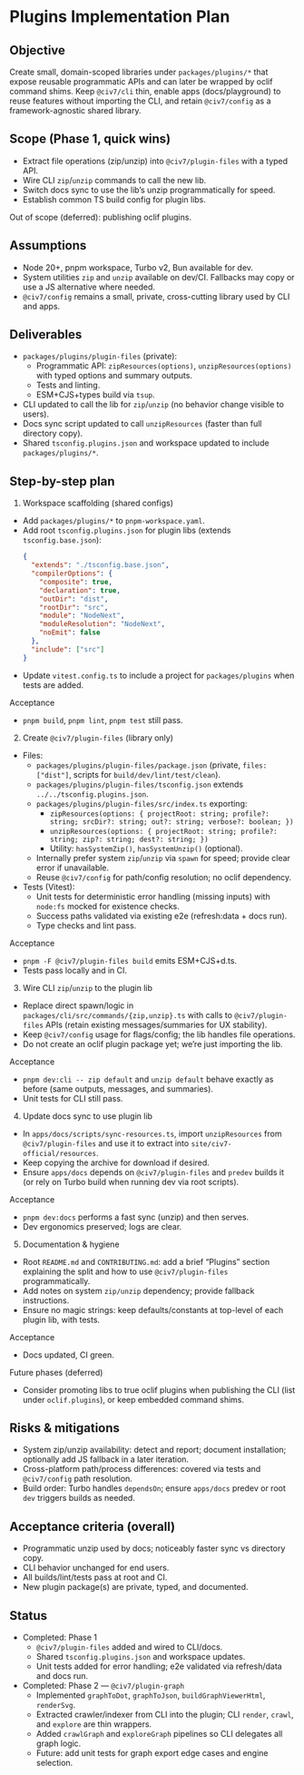 # Plugins Implementation Plan

## Objective
Create small, domain-scoped libraries under `packages/plugins/*` that expose reusable programmatic APIs and can later be wrapped by oclif command shims. Keep `@civ7/cli` thin, enable apps (docs/playground) to reuse features without importing the CLI, and retain `@civ7/config` as a framework-agnostic shared library.

## Scope (Phase 1, quick wins)
- Extract file operations (zip/unzip) into `@civ7/plugin-files` with a typed API.
- Wire CLI `zip`/`unzip` commands to call the new lib.
- Switch docs sync to use the lib’s unzip programmatically for speed.
- Establish common TS build config for plugin libs.

Out of scope (deferred): publishing oclif plugins.

## Assumptions
- Node 20+, pnpm workspace, Turbo v2, Bun available for dev.
- System utilities `zip` and `unzip` available on dev/CI. Fallbacks may copy or use a JS alternative where needed.
- `@civ7/config` remains a small, private, cross-cutting library used by CLI and apps.

## Deliverables
- `packages/plugins/plugin-files` (private):
  - Programmatic API: `zipResources(options)`, `unzipResources(options)` with typed options and summary outputs.
  - Tests and linting.
  - ESM+CJS+types build via `tsup`.
- CLI updated to call the lib for `zip`/`unzip` (no behavior change visible to users).
- Docs sync script updated to call `unzipResources` (faster than full directory copy).
- Shared `tsconfig.plugins.json` and workspace updated to include `packages/plugins/*`.

## Step-by-step plan

1) Workspace scaffolding (shared configs)
- Add `packages/plugins/*` to `pnpm-workspace.yaml`.
- Add root `tsconfig.plugins.json` for plugin libs (extends `tsconfig.base.json`):
  ```json
  {
    "extends": "./tsconfig.base.json",
    "compilerOptions": {
      "composite": true,
      "declaration": true,
      "outDir": "dist",
      "rootDir": "src",
      "module": "NodeNext",
      "moduleResolution": "NodeNext",
      "noEmit": false
    },
    "include": ["src"]
  }
  ```
- Update `vitest.config.ts` to include a project for `packages/plugins` when tests are added.

Acceptance
- `pnpm build`, `pnpm lint`, `pnpm test` still pass.

2) Create `@civ7/plugin-files` (library only)
- Files:
  - `packages/plugins/plugin-files/package.json` (private, `files: ["dist"]`, scripts for `build/dev/lint/test/clean`).
  - `packages/plugins/plugin-files/tsconfig.json` extends `../../tsconfig.plugins.json`.
  - `packages/plugins/plugin-files/src/index.ts` exporting:
    - `zipResources(options: { projectRoot: string; profile?: string; srcDir?: string; out?: string; verbose?: boolean; })`
    - `unzipResources(options: { projectRoot: string; profile?: string; zip?: string; dest?: string; })`
    - Utility: `hasSystemZip()`, `hasSystemUnzip()` (optional).
  - Internally prefer system `zip`/`unzip` via `spawn` for speed; provide clear error if unavailable.
  - Reuse `@civ7/config` for path/config resolution; no oclif dependency.
- Tests (Vitest):
  - Unit tests for deterministic error handling (missing inputs) with `node:fs` mocked for existence checks.
  - Success paths validated via existing e2e (refresh:data + docs run).
  - Type checks and lint pass.

Acceptance
- `pnpm -F @civ7/plugin-files build` emits ESM+CJS+d.ts.
- Tests pass locally and in CI.

3) Wire CLI `zip`/`unzip` to the plugin lib
- Replace direct spawn/logic in `packages/cli/src/commands/{zip,unzip}.ts` with calls to `@civ7/plugin-files` APIs (retain existing messages/summaries for UX stability).
- Keep `@civ7/config` usage for flags/config; the lib handles file operations.
- Do not create an oclif plugin package yet; we’re just importing the lib.

Acceptance
- `pnpm dev:cli -- zip default` and `unzip default` behave exactly as before (same outputs, messages, and summaries).
- Unit tests for CLI still pass.

4) Update docs sync to use plugin lib
- In `apps/docs/scripts/sync-resources.ts`, import `unzipResources` from `@civ7/plugin-files` and use it to extract into `site/civ7-official/resources`.
- Keep copying the archive for download if desired.
- Ensure `apps/docs` depends on `@civ7/plugin-files` and `predev` builds it (or rely on Turbo build when running dev via root scripts).

Acceptance
- `pnpm dev:docs` performs a fast sync (unzip) and then serves.
- Dev ergonomics preserved; logs are clear.

5) Documentation & hygiene
- Root `README.md` and `CONTRIBUTING.md`: add a brief “Plugins” section explaining the split and how to use `@civ7/plugin-files` programmatically.
- Add notes on system `zip/unzip` dependency; provide fallback instructions.
- Ensure no magic strings: keep defaults/constants at top-level of each plugin lib, with tests.

Acceptance
- Docs updated, CI green.

Future phases (deferred)
- Consider promoting libs to true oclif plugins when publishing the CLI (list under `oclif.plugins`), or keep embedded command shims.

## Risks & mitigations
- System zip/unzip availability: detect and report; document installation; optionally add JS fallback in a later iteration.
- Cross-platform path/process differences: covered via tests and `@civ7/config` path resolution.
- Build order: Turbo handles `dependsOn`; ensure `apps/docs` predev or root `dev` triggers builds as needed.

## Acceptance criteria (overall)
- Programmatic unzip used by docs; noticeably faster sync vs directory copy.
- CLI behavior unchanged for end users.
- All builds/lint/tests pass at root and CI.
- New plugin package(s) are private, typed, and documented.

## Status
- Completed: Phase 1
  - `@civ7/plugin-files` added and wired to CLI/docs.
  - Shared `tsconfig.plugins.json` and workspace updates.
  - Unit tests added for error handling; e2e validated via refresh/data and docs run.
- Completed: Phase 2 — `@civ7/plugin-graph`
  - Implemented `graphToDot`, `graphToJson`, `buildGraphViewerHtml`, `renderSvg`.
  - Extracted crawler/indexer from CLI into the plugin; CLI `render`, `crawl`, and `explore` are thin wrappers.
  - Added `crawlGraph` and `exploreGraph` pipelines so CLI delegates all graph logic.
  - Future: add unit tests for graph export edge cases and engine selection.
